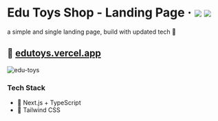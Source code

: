 <div>
  <h1>
    Edu Toys Shop - Landing Page
    &middot;
    <img src="https://img.shields.io/website?style=flat-square&url=https%3A%2F%2Fedutoys.vercel.app"/>
    <img src="https://img.shields.io/github/deployments/raymondtju/edutoys-landingpage/production?label=production&style=flat-square"/>
  </h1>
</div>

a simple and single landing page, build with updated tech 🤘

## 📘 [edutoys.vercel.app](https://edutoys.vercel.app/)
![edu-toys](https://user-images.githubusercontent.com/75233529/223328435-ece7120e-3dfd-4a4b-a45a-b52610647ed8.png)

### Tech Stack

- 🚀 Next.js + TypeScript
- 🍃 Tailwind CSS
